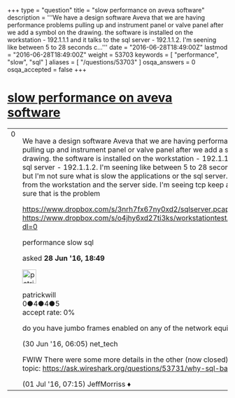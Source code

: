+++
type = "question"
title = "slow performance on aveva software"
description = '''We have a design software Aveva that we are having performance problems pulling up and instrument panel or valve panel after we add a symbol on the drawing. the software is installed on the workstation - 192.1.1.1 and it talks to the sql server - 192.1.1.2. I&#x27;m seening like between 5 to 28 seconds c...'''
date = "2016-06-28T18:49:00Z"
lastmod = "2016-06-28T18:49:00Z"
weight = 53703
keywords = [ "performance", "slow", "sql" ]
aliases = [ "/questions/53703" ]
osqa_answers = 0
osqa_accepted = false
+++

<div class="headNormal">

# [slow performance on aveva software](/questions/53703/slow-performance-on-aveva-software)

</div>

<div id="main-body">

<div id="askform">

<table id="question-table" style="width:100%;"><colgroup><col style="width: 50%" /><col style="width: 50%" /></colgroup><tbody><tr class="odd"><td style="width: 30px; vertical-align: top"><div class="vote-buttons"><div id="post-53703-score" class="post-score" title="current number of votes">0</div><div id="favorite-count" class="favorite-count"></div></div></td><td><div id="item-right"><div class="question-body"><p>We have a design software Aveva that we are having performance problems pulling up and instrument panel or valve panel after we add a symbol on the drawing. the software is installed on the workstation - 192.1.1.1 and it talks to the sql server - 192.1.1.2. I'm seening like between 5 to 28 seconds calling sql batch but I'm not sure what is slow the applications or the sql server. I have the traces from the workstation and the server side. I'm seeing tcp keep alives but I'm not sure that is the problem</p><p><a href="https://www.dropbox.com/s/3nrh7fx67ny0xd2/sqlserver.pcap_anon.pcapng?dl=0">https://www.dropbox.com/s/3nrh7fx67ny0xd2/sqlserver.pcap_anon.pcapng?dl=0</a> <a href="https://www.dropbox.com/s/o4jhy6xd27ti3ks/workstationtest.pcap_anon.pcapng?dl=0">https://www.dropbox.com/s/o4jhy6xd27ti3ks/workstationtest.pcap_anon.pcapng?dl=0</a></p></div><div id="question-tags" class="tags-container tags">performance slow sql</div><div id="question-controls" class="post-controls"></div><div class="post-update-info-container"><div class="post-update-info post-update-info-user"><p>asked <strong>28 Jun '16, 18:49</strong></p><img src="https://secure.gravatar.com/avatar/1ace388d473a7dc2c6ffb774562b02ad?s=32&amp;d=identicon&amp;r=g" class="gravatar" width="32" height="32" alt="patrickwill&#39;s gravatar image" /><p>patrickwill<br />
<span class="score" title="0 reputation points">0</span><span title="4 badges"><span class="badge1">●</span><span class="badgecount">4</span></span><span title="4 badges"><span class="silver">●</span><span class="badgecount">4</span></span><span title="5 badges"><span class="bronze">●</span><span class="badgecount">5</span></span><br />
<span class="accept_rate" title="Rate of the user&#39;s accepted answers">accept rate:</span> <span title="patrickwill has no accepted answers">0%</span></p></div></div><div id="comments-container-53703" class="comments-container"><span id="53752"></span><div id="comment-53752" class="comment"><div id="post-53752-score" class="comment-score"></div><div class="comment-text"><p>do you have jumbo frames enabled on any of the network equipment?</p></div><div id="comment-53752-info" class="comment-info"><span class="comment-age">(30 Jun '16, 06:05)</span> net_tech</div></div><span id="53768"></span><div id="comment-53768" class="comment"><div id="post-53768-score" class="comment-score"></div><div class="comment-text"><p>FWIW There were some more details in the other (now closed) question on this topic: <a href="https://ask.wireshark.org/questions/53731/why-sql-batch-is-slow">https://ask.wireshark.org/questions/53731/why-sql-batch-is-slow</a></p></div><div id="comment-53768-info" class="comment-info"><span class="comment-age">(01 Jul '16, 07:15)</span> JeffMorriss ♦</div></div></div><div id="comment-tools-53703" class="comment-tools"></div><div class="clear"></div><div id="comment-53703-form-container" class="comment-form-container"></div><div class="clear"></div></div></td></tr></tbody></table>

</div>

</div>

